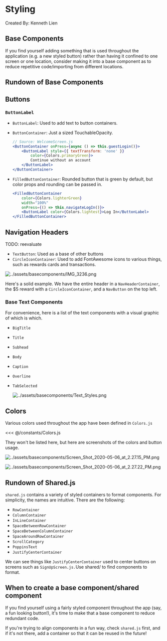 # Styling
Created By: Kenneth Lien

## Base Components

If you find yourself adding something that is used throughout the application (e.g. a new styled button) rather than having it confined to one screen or one location, consider making it into a base component as to reduce repetitive code/importing from different locations.

## Rundown of Base Components

## Buttons

### `ButtonLabel`
- `ButtonLabel`: Used to add text to button containers.
- `ButtonContainer`: Just a sized TouchableOpacity.
    
    ``` jsx
    // Source: WelcomeScreen.js
    <ButtonContainer onPress={async () => this.guestLogin()}>
        <ButtonLabel style={{ textTransform: 'none' }}
            color={Colors.primaryGreen}>
            Continue without an account
        </ButtonLabel>
    </ButtonContainer>
    ```
- `FilledButtonContainer`: Rounded button that is green by default, but color props and rounding can be passed in.
    ``` jsx
    <FilledButtonContainer
        color={Colors.lighterGreen}
        width="100%"
        onPress={() => this.navigateLogIn()}>
        <ButtonLabel color={Colors.lightest}>Log In</ButtonLabel>
    </FilledButtonContainer>
    ```
## Navigation Headers




TODO: reevaluate
- `TextButton`: Used as a base of other buttons
- `CircleIconContainer`: Used to add FontAwesome icons to various things, such as rewards cards and transactions.

![../assets/basecomponents/IMG_3236.png](../assets/basecomponents/IMG_3236.png)

Here's a solid example. We have the entire header in a `NavHeaderContainer`, the $5 reward with a `CircleIconContainer`, and a `NavButton` on the top left.

### Base Text Components

For convenience, here is a list of the text components with a visual graphic of which is which.

- `BigTitle`
- `Title`
- `Subhead`
- `Body`
- `Caption`
- `Overline`
- `TabSelected`

    ![../assets/basecomponents/Text_Styles.png](../assets/basecomponents/Text_Styles.png)

## Colors

Various colors used throughout the app have been defined in `Colors.js`

<<< @/constants/Colors.js

They won't be listed here, but here are screenshots of the colors and button usage.

![../assets/basecomponents/Screen_Shot_2020-05-06_at_2.27.15_PM.png](../assets/basecomponents/Screen_Shot_2020-05-06_at_2.27.15_PM.png)

![../assets/basecomponents/Screen_Shot_2020-05-06_at_2.27.22_PM.png](../assets/basecomponents/Screen_Shot_2020-05-06_at_2.27.22_PM.png)

## Rundown of Shared.js

`shared.js` contains a variety of styled containers to format components. For simplicity, the names are intuitive. There are the following:

- `RowContainer`
- `ColumnContainer`
- `InLineContainer`
- `SpaceBetweenRowContainer`
- `SpaceBetweenColumnContainer`
- `SpaceAroundRowContainer`
- `ScrollCategory`
- `PoppinsText`
- `JustifyCenterContainer`

We can see things like `JustifyCenterContainer` used to center buttons on screens such as `SignUpScreen.js.`Use shared/ to find components to format.

## When to create a base component/shared component

If you find yourself using a fairly styled component throughout the app (say, a fun looking button!), it's time to make that a base component to reduce redundant code.

If you're trying to align components in a fun way, check `shared.js` first, and if it's not there, add a container so that it can be reused in the future!